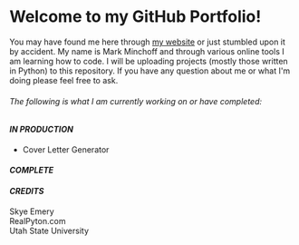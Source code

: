 # Welcome to my GitHub Portfolio!

 You may have found me here through [my website](https://www.markminchoff.com/) or just stumbled upon it by accident. My name is Mark Minchoff and through various online tools I am learning how to code. I will be uploading projects (mostly those written in Python) to this repository. If you have any question about me or what I'm doing please feel free to ask. 

###### The following is what I am currently working on or have completed:

#### ***IN PRODUCTION***
  - Cover Letter Generator

#### ***COMPLETE***

#### ***CREDITS***
Skye Emery  
RealPyton.com  
Utah State University  
